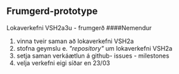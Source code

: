 ## Frumgerd-prototype
Lokaverkefni VSH2a3u - frumgerð
####Nemendur
<ol>
  <li>vinna tveir saman að lokaverkefni VSH2a</li>
  <li>stofna geymslu e. <i>"repository"</i> um lokaverkefni VSH2a</li>
  <li>setja saman verkáætlun á github- issues - milestones</li>
  <li>velja verkefni eigi síðar en 23/03</li>
 </ol>
 
